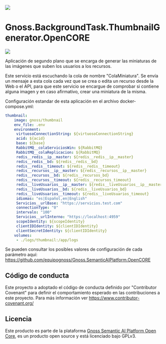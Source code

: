 ![](https://content.gnoss.ws/imagenes/proyectos/personalizacion/7e72bf14-28b9-4beb-82f8-e32a3b49d9d3/cms/logognossazulprincipal.png)

# Gnoss.BackgroundTask.ThumbnailGenerator.OpenCORE

![](https://github.com/equipognoss/Gnoss.BackgroundTask.ThumbnailGenerator.OpenCORE/workflows/BuildThumbnail/badge.svg)

Aplicación de segundo plano que se encarga de generar las miniaturas de las imágenes que suben los usuarios a los recursos.

Este servicio está escuchando la cola de nombre "ColaMiniatura". Se envía un mensaje a esta cola cada vez que se crea o edita un recurso desde la Web o el API, para que este servicio se encargue de comprobar si contiene alguna imagen y en caso afirmativo, crear una miniatura de la misma. 

Configuración estandar de esta aplicación en el archivo docker-compose.yml: 

```yml
thumbnail:
    image: gnoss/thumbnail
    env_file: .env
    environment:
     virtuosoConnectionString: ${virtuosoConnectionString}
     acid: ${acid}
     base: ${base}
     RabbitMQ__colaServiciosWin: ${RabbitMQ}
     RabbitMQ__colaReplicacion: ${RabbitMQ}
     redis__redis__ip__master: ${redis__redis__ip__master}
     redis__redis__bd: ${redis__redis__bd}
     redis__redis__timeout: ${redis__redis__timeout}
     redis__recursos__ip__master: ${redis__recursos__ip__master}
     redis__recursos__bd: ${redis__recursos_bd}
     redis__recursos__timeout: ${redis__recursos_timeout}
     redis__liveUsuarios__ip__master: ${redis__liveUsuarios__ip__master}
     redis__liveUsuarios__bd: ${redis__liveUsuarios_bd}
     redis__liveUsuarios__timeout: ${redis__liveUsuarios_timeout}
     idiomas: "es|Español,en|English"
     Servicios__urlBase: "https://servicios.test.com"
     connectionType: "0"
     intervalo: "100"
     Servicios__urlInterno: "https://localhost:4959"
     scopeIdentity: ${scopeIdentity}
     clientIDIdentity: ${clientIDIdentity}
     clientSecretIdentity: ${clientIDIdentity}
    volumes:
     - ./logs/thumbnail:/app/logs
```


Se pueden consultar los posibles valores de configuración de cada parámetro aquí: https://github.com/equipognoss/Gnoss.SemanticAIPlatform.OpenCORE

## Código de conducta
Este proyecto a adoptado el código de conducta definido por "Contributor Covenant" para definir el comportamiento esperado en las contribuciones a este proyecto. Para más información ver https://www.contributor-covenant.org/

## Licencia
Este producto es parte de la plataforma [Gnoss Semantic AI Platform Open Core](https://github.com/equipognoss/Gnoss.SemanticAIPlatform.OpenCORE), es un producto open source y está licenciado bajo GPLv3.
